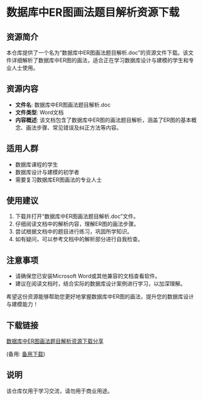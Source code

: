 # 数据库中ER图画法题目解析资源下载

## 资源简介

本仓库提供了一个名为“数据库中ER图画法题目解析.doc”的资源文件下载。该文件详细解析了数据库中ER图的画法，适合正在学习数据库设计与建模的学生和专业人士使用。

## 资源内容

- **文件名**: 数据库中ER图画法题目解析.doc
- **文件类型**: Word文档
- **内容概述**: 该文档包含了数据库中ER图的画法题目解析，涵盖了ER图的基本概念、画法步骤、常见错误及纠正方法等内容。

## 适用人群

- 数据库课程的学生
- 数据库设计与建模的初学者
- 需要复习数据库ER图画法的专业人士

## 使用建议

1. 下载并打开“数据库中ER图画法题目解析.doc”文件。
2. 仔细阅读文档中的解析内容，理解ER图的画法步骤。
3. 尝试根据文档中的题目进行练习，巩固所学知识。
4. 如有疑问，可以参考文档中的解析部分进行自我检查。

## 注意事项

- 请确保您已安装Microsoft Word或其他兼容的文档查看软件。
- 建议在阅读文档时，结合实际的数据库设计案例进行学习，以加深理解。

希望这份资源能够帮助您更好地掌握数据库中ER图的画法，提升您的数据库设计与建模能力！

## 下载链接
[数据库中ER图画法题目解析资源下载分享](https://pan.quark.cn/s/705c3f34d5e8) 

(备用: [备用下载](https://pan.baidu.com/s/14DIMQguaknH-USjEkMEhGA?pwd=1234))

## 说明

该仓库仅用于学习交流，请勿用于商业用途。
